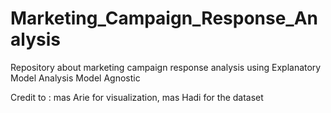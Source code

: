 # Marketing_Campaign_Response_Analysis
Repository about marketing campaign response analysis using Explanatory Model Analysis Model Agnostic

Credit to : mas Arie for visualization, mas Hadi for the dataset

